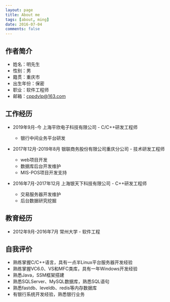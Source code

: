 ```yaml
---
layout: page
title: About me
tags: [about, ming]
date: 2016-07-04
comments: false
---
```


## 作者简介
* 姓名：明先生
* 性别：男
* 籍贯：重庆市
* 出生年份：保密
* 职业：软件工程师
* 邮箱：cppdvlp@163.com

## 工作经历
* 2019年9月-今 上海平欣电子科技有限公司 - C/C++研发工程师
	* 银行中间业务平台研发

* 2017年12月-2019年8月 银联商务股份有限公司重庆分公司 - 技术研发工程师
	* web项目开发
	* 数据库后台开发维护
	* MIS-POS项目开发支持

* 2016年7月-2017年12月 上海银天下科技有限公司 - C++研发工程师
	* 交易服务器开发维护
	* 后台数据研究挖掘

## 教育经历
* 2012年9月-2016年7月 常州大学 - 软件工程

## 自我评价
* 熟练掌握C/C++语言，具有一点半Linux平台服务器开发经验
* 熟练掌握VC6.0、VS和MFC类库，具有一年Windows开发经验
* 熟悉Java，SSM框架搭建
* 熟悉SQLServer、MySQL数据库，熟悉SQL语句
* 熟悉fastdb、leveldb、redis等内存数据库
* 有银行系统开发经验，熟悉银行业务


